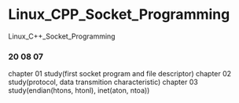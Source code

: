# Linux_CPP_Socket_Programming
Linux_C++_Socket_Programming

### 20 08 07
chapter 01 study(first socket program and file descriptor)
chapter 02 study(protocol, data transmition characteristic)
chapter 03 study(endian(htons, htonl), inet(aton, ntoa))
